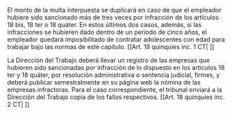 El monto de la multa interpuesta se duplicará en caso de que el empleador hubiere sido sancionado más de tres veces por infracción de los artículos 18 bis, 18 ter o 18 quáter. En estos últimos dos casos, además, si las infracciones se hubieren dado dentro de un período de cinco años, el empleador quedará imposibilitado de contratar adolescentes con edad para trabajar bajo las normas de este capítulo. [[Art. 18 quinquies inc. 1 CT| ]]

La Dirección del Trabajo deberá llevar un registro de las empresas que hubieren sido sancionadas por infracción de lo dispuesto en los artículos 18 ter y 18 quáter, por resolución administrativa o sentencia judicial, firmes, y deberá publicar semestralmente en su página web la nómina de las empresas infractoras. Para el caso correspondiente, el tribunal enviará a la Dirección del Trabajo copia de los fallos respectivos. [[Art. 18 quinquies inc. 2 CT| ]]